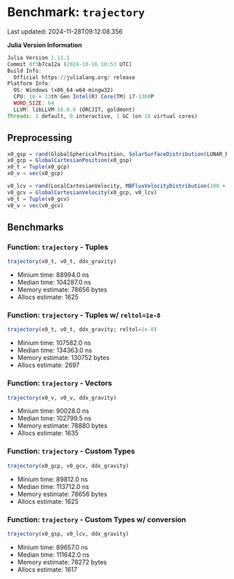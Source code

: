 # Benchmark: `trajectory` 

Last updated: 2024-11-28T09:12:08.356

**Julia Version Information**

```julia
Julia Version 1.11.1
Commit 8f5b7ca12a (2024-10-16 10:53 UTC)
Build Info:
  Official https://julialang.org/ release
Platform Info:
  OS: Windows (x86_64-w64-mingw32)
  CPU: 16 × 13th Gen Intel(R) Core(TM) i7-1360P
  WORD_SIZE: 64
  LLVM: libLLVM-16.0.6 (ORCJIT, goldmont)
Threads: 1 default, 0 interactive, 1 GC (on 16 virtual cores)
```

## Preprocessing

```julia
x0_gsp = rand(GlobalSphericalPosition, SolarSurfaceDistribution(LUNAR_RADIUS))
x0_gcp = GlobalCartesianPosition(x0_gsp)
x0_t = Tuple(x0_gcp)
x0_v = vec(x0_gcp)

v0_lcv = rand(LocalCartesianVelocity, MBFluxVelocityDistribution(100 + rand()*300, amu2kg(rand()*20)))
v0_gcv = GlobalCartesianVelocity(x0_gcp, v0_lcv)
v0_t = Tuple(v0_gcv)
v0_v = vec(v0_gcv)
```

## Benchmarks

### Function: `trajectory` - Tuples

```julia
trajectory(x0_t, v0_t, ddx_gravity)
```

- Minium time: 88994.0 ns
- Median time: 104287.0 ns
- Memory estimate: 78656 bytes
- Allocs estimate: 1625

### Function: `trajectory` - Tuples w/ `reltol=1e-8`

```julia
trajectory(x0_t, v0_t, ddx_gravity; reltol=1e-8)
```

- Minium time: 107582.0 ns
- Median time: 134363.0 ns
- Memory estimate: 130752 bytes
- Allocs estimate: 2697

### Function: `trajectory` - Vectors

```julia
trajectory(x0_v, v0_v, ddx_gravity)
```

- Minium time: 90028.0 ns
- Median time: 102799.5 ns
- Memory estimate: 78880 bytes
- Allocs estimate: 1635

### Function: `trajectory` - Custom Types

```julia
trajectory(x0_gcp, v0_gcv, ddx_gravity)
```

- Minium time: 89812.0 ns
- Median time: 113712.0 ns
- Memory estimate: 78656 bytes
- Allocs estimate: 1625

### Function: `trajectory` - Custom Types w/ conversion

```julia
trajectory(x0_gsp, v0_lcv, ddx_gravity)
```

- Minium time: 89657.0 ns
- Median time: 111642.0 ns
- Memory estimate: 78272 bytes
- Allocs estimate: 1617

